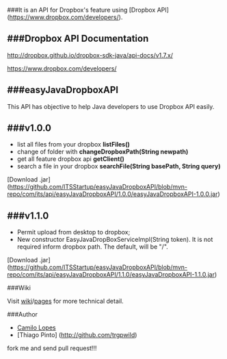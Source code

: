 ###It is an API for Dropbox's feature using [Dropbox API] (https://www.dropbox.com/developers/).  

###Dropbox API Documentation 
---------------------

http://dropbox.github.io/dropbox-sdk-java/api-docs/v1.7.x/


https://www.dropbox.com/developers/

###easyJavaDropboxAPI
--------------------
This API has objective to help Java developers to use Dropbox API easily.

###v1.0.0
--------------------

* list all files from your dropbox **listFiles()**
* change of folder with **changeDropboxPath(String newpath)**
* get all feature dropbox api **getClient()**
* search a file in your dropbox **searchFile(String basePath, String query)**

[Download .jar] (https://github.com/ITSStartup/easyJavaDropboxAPI/blob/mvn-repo/com/its/api/easyJavaDropboxAPI/1.0.0/easyJavaDropboxAPI-1.0.0.jar)

###v1.1.0 
--------------------

* Permit upload from desktop to dropbox; 
* New constructor EasyJavaDropBoxServiceImpl(String token). It is not required inform dropbox path. The default, will be "/".

[Download .jar] (https://github.com/ITSStartup/easyJavaDropboxAPI/blob/mvn-repo/com/its/api/easyJavaDropboxAPI/1.1.0/easyJavaDropboxAPI-1.1.0.jar)

###Wiki 

Visit [wiki](https://github.com/ITSStartup/easyJavaDropboxAPI/wiki)/[pages](https://github.com/ITSStartup/easyJavaDropboxAPI/wiki/_pages) for more technical detail. 


###Author 

* [Camilo Lopes](http://github.com/camilolopes)
* [Thiago Pinto] (http://github.com/trgpwild)


fork me and send pull request!!!




